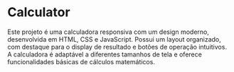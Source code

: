 # Calculator
Este projeto é uma calculadora responsiva com um design moderno, desenvolvida em HTML, CSS e JavaScript. Possui um layout organizado, com destaque para o display de resultado e botões de operação intuitivos. A calculadora é adaptável a diferentes tamanhos de tela e oferece funcionalidades básicas de cálculos matemáticos.
